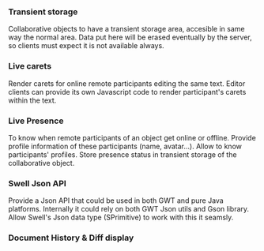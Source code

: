 

### Transient storage

Collaborative objects to have a transient storage area, accesible in same way the normal area.
Data put here will be erased eventually by the server, so clients must expect it is not available always.

### Live carets 

Render carets for online remote participants editing the same text.
Editor clients can provide its own Javascript code to render participant's carets within the text.

### Live Presence

To know when remote participants of an object get online or offline.
Provide profile information of these participants (name, avatar...).
Allow to know participants' profiles.
Store presence status in transient storage of the collaborative object.

### Swell Json API

Provide a Json API that could be used in both GWT and pure Java platforms. Internally it could rely on
both GWT Json utils and Gson library. Allow Swell's Json data type (SPrimitive) to work with this it seamsly.

### Document History & Diff display  
